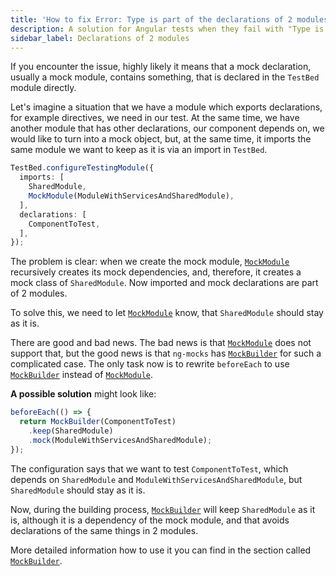 ```yaml
---
title: 'How to fix Error: Type is part of the declarations of 2 modules'
description: A solution for Angular tests when they fail with "Type is part of the declarations of 2 modules"
sidebar_label: Declarations of 2 modules
---
```


If you encounter the issue, highly likely it means that a mock declaration,
usually a mock module, contains something, that is declared in the `TestBed` module directly.

Let's imagine a situation that we have a module which exports declarations, for example directives, we need in our test.
At the same time, we have another module that has other declarations, our component depends on,
we would like to turn into a mock object, but, at the same time, it imports the same module we want to keep as it is
via an import in `TestBed`.

```ts
TestBed.configureTestingModule({
  imports: [
    SharedModule,
    MockModule(ModuleWithServicesAndSharedModule),
  ],
  declarations: [
    ComponentToTest,
  ],
});
```

The problem is clear: when we create the mock module, [`MockModule`](../api/MockModule.md) recursively creates its mock dependencies, and, therefore, it creates a mock class of `SharedModule`.
Now imported and mock declarations are part of 2 modules.

To solve this, we need to let [`MockModule`](../api/MockModule.md) know, that `SharedModule` should stay as it is.

There are good and bad news.
The bad news is that [`MockModule`](../api/MockModule.md) does not support that,
but the good news is that `ng-mocks` has [`MockBuilder`](../api/MockBuilder.md) for such a complicated case.
The only task now is to rewrite `beforeEach` to use [`MockBuilder`](../api/MockBuilder.md) instead of [`MockModule`](../api/MockModule.md).

**A possible solution** might look like:

```ts
beforeEach(() => {
  return MockBuilder(ComponentToTest)
    .keep(SharedModule)
    .mock(ModuleWithServicesAndSharedModule);
});
```

The configuration says that we want to test `ComponentToTest`, which depends on `SharedModule` and `ModuleWithServicesAndSharedModule`, but `SharedModule` should stay as it is.

Now, during the building process, [`MockBuilder`](../api/MockBuilder.md) will keep `SharedModule` as it is, although it is a dependency of the mock module, and that avoids declarations of the same things in 2 modules.

More detailed information how to use it you can find in the section called [`MockBuilder`](../api/MockBuilder.md).
